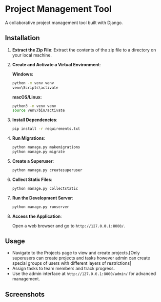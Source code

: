 # Project Management Tool

A collaborative project management tool built with Django.

## Installation

1. **Extract the Zip File**: Extract the contents of the zip file to a directory on your local machine.

2. **Create and Activate a Virtual Environment**:

    **Windows:**

    ```bash
    python -m venv venv
    venv\Scripts\activate
    ```

    **macOS/Linux:**

    ```bash
    python3 -m venv venv
    source venv/bin/activate
    ```

3. **Install Dependencies**:

    ```bash
    pip install -r requirements.txt
    ```

4. **Run Migrations**:

    ```bash
    python manage.py makemigrations
    python manage.py migrate
    ```

5. **Create a Superuser**:

    ```bash
    python manage.py createsuperuser
    ```

6. **Collect Static Files**:

    ```bash
    python manage.py collectstatic
    ```

7. **Run the Development Server**:

    ```bash
    python manage.py runserver
    ```

8. **Access the Application**:

    Open a web browser and go to `http://127.0.0.1:8000/`.

## Usage

- Navigate to the Projects page to view and create projects.[Only superusers can create projects and tasks however admin can create special groups of users with different layers of restrictions]
- Assign tasks to team members and track progress.
- Use the admin interface at `http://127.0.0.1:8000/admin/` for advanced management.


## Screenshots

